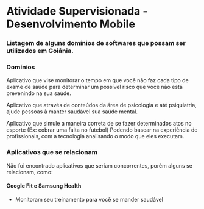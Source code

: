 # Atividade Supervisionada - Desenvolvimento Mobile

### Listagem de alguns domínios de softwares que possam ser utilizados em Goiânia.

### Domínios

Aplicativo que vise monitorar o tempo em que você não faz cada tipo de exame de saúde
para determinar um possível risco que você não está prevenindo na sua saúde.

Aplicativo que através de conteúdos da área de psicologia e até psiquiatria, ajude pessoas
à manter saudável sua saúde mental.

Aplicativo que simule a maneira correta de se fazer determinados atos no esporte (Ex: cobrar uma falta no futebol)
Podendo basear na experiência de profissionais, com a tecnologia analisando o modo que eles executam.

### Aplicativos que se relacionam

Não foi encontrado aplicativos que seriam concorrentes, porém alguns se relacionam, como:

#### Google Fit e Samsung Health
- Monitoram seu treinamento para você se mander saudável



